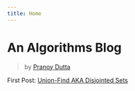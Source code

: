 ```yaml
---
title: Home
---
```

# An Algorithms Blog
> by [Pranoy Dutta](https://github.com/prydt)

First Post: [Union-Find AKA Disjointed Sets](https://prydt.github.io/algorithms/union_find/union_find)